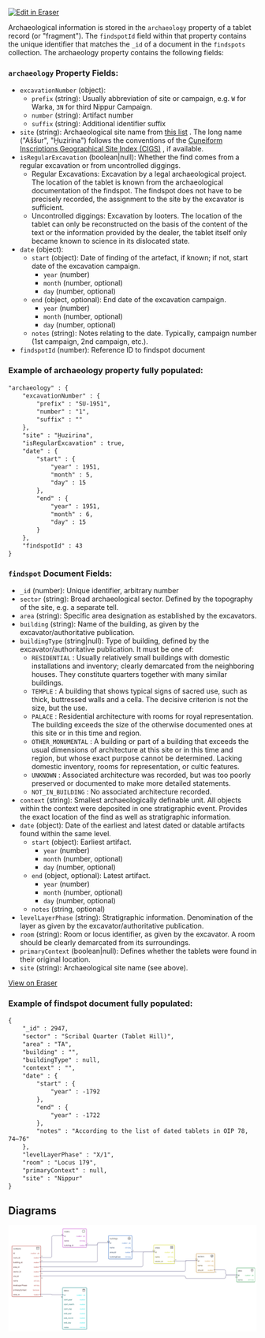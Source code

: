 <p><a target="_blank" href="https://app.eraser.io/workspace/4xF5j4k6DI6Iwp1QR32g" id="edit-in-eraser-github-link"><img alt="Edit in Eraser" src="https://firebasestorage.googleapis.com/v0/b/second-petal-295822.appspot.com/o/images%2Fgithub%2FOpen%20in%20Eraser.svg?alt=media&amp;token=968381c8-a7e7-472a-8ed6-4a6626da5501"></a></p>

Archaeological information is stored in the `archaeology` property of a tablet record (or "fragment"). The `findspotId` field within that property contains the unique identifier that matches the `_id` of a document in the `findspots` collection. The archaeology property contains the following fields:

### `archaeology` Property Fields:
- `excavationNumber`  (object):
    - `prefix`  (string): Usually abbreviation of site or campaign, e.g. `W`  for Warka, `3N`  for third Nippur Campaign.
    - `number`  (string): Artifact number
    - `suffix`  (string): Additional identifier suffix
- `site`  (string): Archaeological site name from [﻿this list](https://github.com/ElectronicBabylonianLiterature/ebl-api/blob/master/ebl/common/domain/provenance.py) . The long name ("Aššur", "Ḫuzirina") follows the conventions of the [﻿Cuneiform Inscriptions Geographical Site Index (CIGS)](https://zenodo.org/records/14568765) , if available.
- `isRegularExcavation`  (boolean|null): Whether the find comes from a regular excavation or from uncontrolled diggings.
    - Regular Excavations: Excavation by a legal archaeological project. The location of the tablet is known from the archaeological documentation of the findspot. The findspot does not have to be precisely recorded, the assignment to the site by the excavator is sufficient.
    - Uncontrolled diggings: Excavation by looters. The location of the tablet can only be reconstructed on the basis of the content of the text or the information provided by the dealer, the tablet itself only became known to science in its dislocated state.
- `date`  (object):
    - `start`  (object): Date of finding of the artefact, if known; if not, start date of the excavation campaign. 
        - `year`  (number)
        - `month`  (number, optional)
        - `day`  (number, optional)
    - `end`  (object, optional): End date of the excavation campaign.
        - `year`  (number)
        - `month`  (number, optional)
        - `day`  (number, optional)
    - `notes`  (string): Notes relating to the date. Typically, campaign number (1st campaign, 2nd campaign, etc.).
- `findspotId`  (number): Reference ID to findspot document
### Example of archaeology property fully populated:
```
"archaeology" : {
    "excavationNumber" : {
        "prefix" : "SU-1951",
        "number" : "1",
        "suffix" : ""
    },
    "site" : "Ḫuzirina",
    "isRegularExcavation" : true,
    "date" : {
        "start" : {
            "year" : 1951,
            "month" : 5,
            "day" : 15
        },
        "end" : {
            "year" : 1951,
            "month" : 6,
            "day" : 15
        }
    },
    "findspotId" : 43
}
```
### `findspot` Document Fields:
- `_id`  (number): Unique identifier, arbitrary number
- `sector`  (string): Broad archaeological sector. Defined by the topography of the site, e.g. a separate tell.
- `area`  (string): Specific area designation as established by the excavators. 
- `building`  (string): Name of the building, as given by the excavator/authoritative publication.
- `buildingType`  (string|null): Type of building, defined by the excavator/authoritative publication. It must be one of:
    - `RESIDENTIAL` : Usually relatively small buildings with domestic installations and inventory; clearly demarcated from the neighboring houses. They constitute quarters together with many similar buildings.
    - `TEMPLE` : A building that shows typical signs of sacred use, such as thick, buttressed walls and a cella. The decisive criterion is not the size, but the use.
    - `PALACE` : Residential architecture with rooms for royal representation. The building exceeds the size of the otherwise documented ones at this site or in this time and region.
    - `OTHER_MONUMENTAL` : A building or part of a building that exceeds the usual dimensions of architecture at this site or in this time and region, but whose exact purpose cannot be determined. Lacking domestic inventory, rooms for representation, or cultic features.
    - `UNKNOWN` : Associated architecture was recorded, but was too poorly preserved or documented to make more detailed statements.
    - `NOT_IN_BUILDING` : No associated architecture recorded.
- `context`  (string): Smallest archaeologically definable unit. All objects within the context were deposited in one stratigraphic event. Provides the exact location of the find as well as stratigraphic information.
- `date`  (object): Date of the earliest and latest dated or datable artifacts found within the same level.
    - `start`  (object): Earliest artifact.
        - `year`  (number)
        - `month`  (number, optional)
        - `day`  (number, optional)
    - `end`  (object, optional): Latest artifact.
        - `year`  (number)
        - `month`  (number, optional)
        - `day`  (number, optional)
    - `notes`  (string, optional)
- `levelLayerPhase`  (string): Stratigraphic information. Denomination of the layer as given by the excavator/authoritative publication.
- `room`  (string): Room or locus identifier, as given by the excavator. A room should be clearly demarcated from its surroundings.
- `primaryContext`  (boolean|null): Defines whether the tablets were found in their original location.
- `site`  (string): Archaeological site name (see above).
 

 [﻿View on Eraser](https://app.eraser.io/workspace/4xF5j4k6DI6Iwp1QR32g?elements=IIIlNtmdwav4FFHyH61N2A) 

### Example of findspot document fully populated:
```
{
    "_id" : 2947,
    "sector" : "Scribal Quarter (Tablet Hill)",
    "area" : "TA",
    "building" : "",
    "buildingType" : null,
    "context" : "",
    "date" : {
        "start" : {
            "year" : -1792
        },
        "end" : {
            "year" : -1722
        },
        "notes" : "According to the list of dated tablets in OIP 78, 74–76"
    },
    "levelLayerPhase" : "X/1",
    "room" : "Locus 179",
    "primaryContext" : null,
    "site" : "Nippur"
}
```



<!-- eraser-additional-content -->
## Diagrams
<!-- eraser-additional-files -->
<a href="/guides/Archaeology-entity-relationship-1.eraserdiagram" data-element-id="-Z_KCqk6SM7wrTeicEb-a"><img src="/.eraser/4xF5j4k6DI6Iwp1QR32g___8rEEI9hk1jV4GniI7pAK1HIhMOW2___---diagram----565035375609f343049d6c3b3addd117.png" alt="" data-element-id="-Z_KCqk6SM7wrTeicEb-a" /></a>
<!-- end-eraser-additional-files -->
<!-- end-eraser-additional-content -->
<!--- Eraser file: https://app.eraser.io/workspace/4xF5j4k6DI6Iwp1QR32g --->